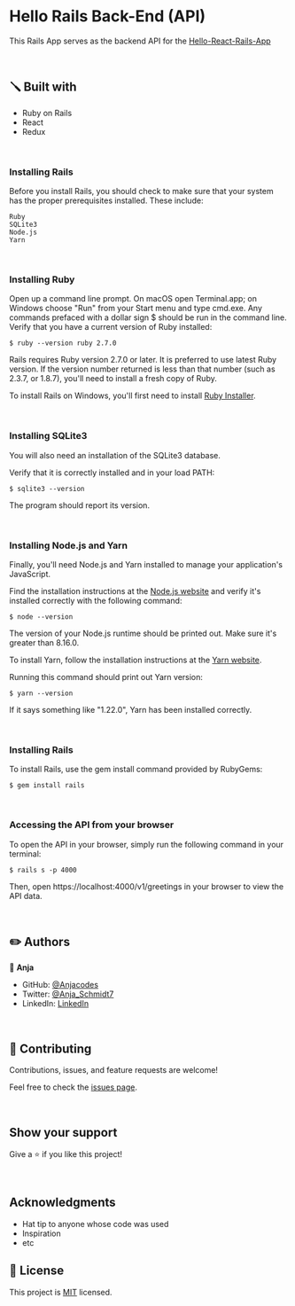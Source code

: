 # Hello Rails Back-End (API)

This Rails App serves as the backend API for the [Hello-React-Rails-App](https://github.com/Anjacodes/hello-react-front-end)

<br>

## 🪛 Built with
* Ruby on Rails
* React
* Redux

<br>

<h3>Installing Rails</h3>

Before you install Rails, you should check to make sure that your system has the proper prerequisites installed. These include:

    Ruby
    SQLite3
    Node.js
    Yarn

<br>

<h3>Installing Ruby</h3>

Open up a command line prompt. On macOS open Terminal.app; on Windows choose "Run" from your Start menu and type cmd.exe. Any commands prefaced with a dollar sign $ should be run in the command line. Verify that you have a current version of Ruby installed:

`$ ruby --version
ruby 2.7.0`

Rails requires Ruby version 2.7.0 or later. It is preferred to use latest Ruby version. If the version number returned is less than that number (such as 2.3.7, or 1.8.7), you'll need to install a fresh copy of Ruby.

To install Rails on Windows, you'll first need to install [Ruby Installer](https://rubyinstaller.org/).

<br>

<h3>Installing SQLite3</h3>

You will also need an installation of the SQLite3 database.

Verify that it is correctly installed and in your load PATH:

`$ sqlite3 --version`

The program should report its version.

<br>
<h3>Installing Node.js and Yarn</h3>

Finally, you'll need Node.js and Yarn installed to manage your application's JavaScript.

Find the installation instructions at the [Node.js website](https://nodejs.org/en/download/) and verify it's installed correctly with the following command:

`$ node --version`

The version of your Node.js runtime should be printed out. Make sure it's greater than 8.16.0.

To install Yarn, follow the installation instructions at the [Yarn website](https://classic.yarnpkg.com/en/docs/install).

Running this command should print out Yarn version:

`$ yarn --version`

If it says something like "1.22.0", Yarn has been installed correctly.

<br>
<h3>Installing Rails</h3>

To install Rails, use the gem install command provided by RubyGems:

`$ gem install rails`

<br>
<h3>Accessing the API from your browser</h3>
To open the API in your browser, simply run the following command in your terminal:

`$ rails s -p 4000`

Then, open https://localhost:4000/v1/greetings in your browser to view the API data.

<br>

## ✏️ Authors

👤 **Anja**

- GitHub: [@Anjacodes](https://github.com/Anjacodes)
- Twitter: [@Anja_Schmidt7](https://twitter.com/Anja_Schmidt7)
- LinkedIn: [LinkedIn](https://www.linkedin.com/in/anja-schmidt7/)

<br>

## 🤝 Contributing

Contributions, issues, and feature requests are welcome!

Feel free to check the [issues page](../../issues/).

<br>

## Show your support

Give a ⭐️ if you like this project!

<br>

## Acknowledgments

- Hat tip to anyone whose code was used
- Inspiration
- etc

## 📝 License

This project is [MIT](./MIT.md) licensed.